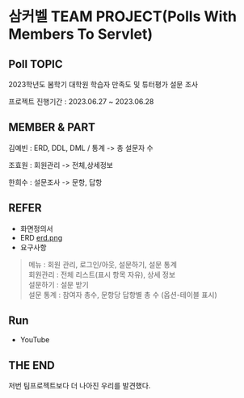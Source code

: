 # 삼커벨 TEAM PROJECT(Polls With Members To Servlet)
## Poll TOPIC

2023학년도 봄학기 대학원 학습자 만족도 및 튜터평가 설문 조사

프로젝트 진행기간 : 2023.06.27 ~ 2023.06.28

## MEMBER & PART 

김예빈 : ERD, DDL, DML / 통계 -> 총 설문자 수

조효원 : 회원관리 -> 전체,상세정보

한희수 : 설문조사 -> 문항, 답항

## REFER

- 화면정의서
- ERD [erd.png](/src/main/java/erd.png)
- 요구사항

> 메뉴 : 회원 관리, 로그인/아웃, 설문하기, 설문 통계  
> 회원관리 : 전체 리스트(표시 항목 자유), 상세 정보  
> 설문하기 : 설문 받기  
> 설문 통계 : 참여자 총수, 문항당 답항별 총 수 (옵션-테이블 표시)

## Run

- YouTube
  
## THE END 

저번 팀프로젝트보다 더 나아진 우리를 발견했다.
